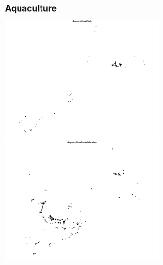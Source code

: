 # Aquaculture

<img src="https://github.com/eDrivers/Aquaculture/blob/master/Figures/AquacultureFish.png" alt="AquacultureFish" width="600"/>

<br/>

<img src="https://github.com/eDrivers/Aquaculture/blob/master/Figures/AquacultureInvertebrates.png" alt="AquacultureInvertebrates" width="600"/>
